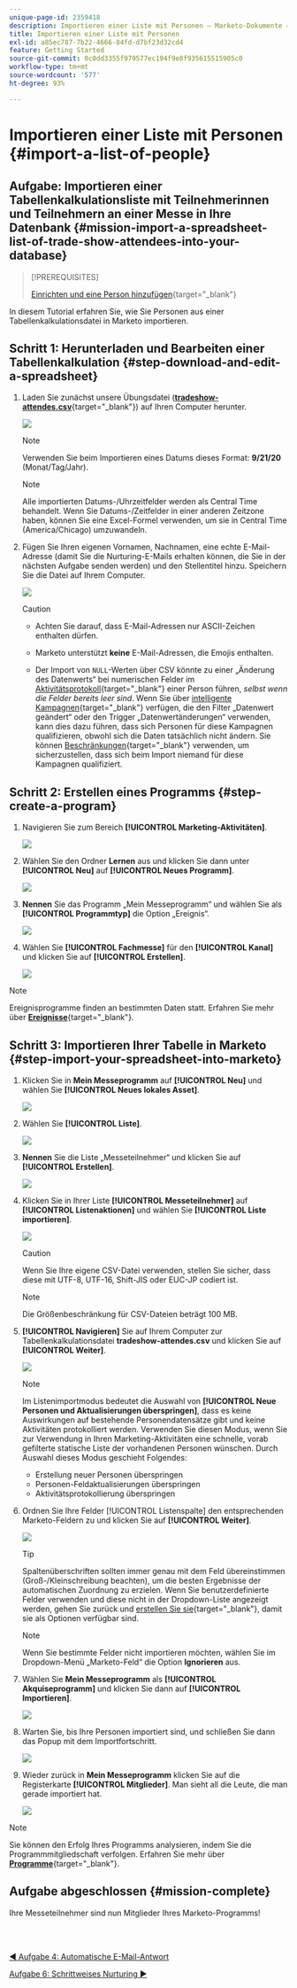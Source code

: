 ```yaml
---
unique-page-id: 2359418
description: Importieren einer Liste mit Personen – Marketo-Dokumente – Produktdokumentation
title: Importieren einer Liste mit Personen
exl-id: a85ec787-7b22-4666-84fd-d7bf23d32cd4
feature: Getting Started
source-git-commit: 0c0dd3355f979577ec194f9e8f935615515905c0
workflow-type: tm+mt
source-wordcount: '577'
ht-degree: 93%

---
```


# Importieren einer Liste mit Personen {#import-a-list-of-people}

## Aufgabe: Importieren einer Tabellenkalkulationsliste mit Teilnehmerinnen und Teilnehmern an einer Messe in Ihre Datenbank {#mission-import-a-spreadsheet-list-of-trade-show-attendees-into-your-database}

>[!PREREQUISITES]
>
>[Einrichten und eine Person hinzufügen](/help/marketo/getting-started/quick-wins/get-set-up-and-add-a-person.md){target="_blank"}

In diesem Tutorial erfahren Sie, wie Sie Personen aus einer Tabellenkalkulationsdatei in Marketo importieren.

## Schritt 1: Herunterladen und Bearbeiten einer Tabellenkalkulation {#step-download-and-edit-a-spreadsheet}

1. Laden Sie zunächst unsere Übungsdatei ([**tradeshow-attendes.csv**](/help/marketo/getting-started/assets/tradeshow-attendees.csv){target="_blank"}) auf Ihren Computer herunter.

   ![](assets/import-a-list-of-people-1.png)

   >[!NOTE]
   >
   >Verwenden Sie beim Importieren eines Datums dieses Format: **9/21/20** (Monat/Tag/Jahr).

   >[!NOTE]
   >
   >Alle importierten Datums-/Uhrzeitfelder werden als Central Time behandelt. Wenn Sie Datums-/Zeitfelder in einer anderen Zeitzone haben, können Sie eine Excel-Formel verwenden, um sie in Central Time (America/Chicago) umzuwandeln.

1. Fügen Sie Ihren eigenen Vornamen, Nachnamen, eine echte E-Mail-Adresse (damit Sie die Nurturing-E-Mails erhalten können, die Sie in der nächsten Aufgabe senden werden) und den Stellentitel hinzu. Speichern Sie die Datei auf Ihrem Computer.

   ![](assets/import-a-list-of-people-2.png)

   >[!CAUTION]
   >
   >* Achten Sie darauf, dass E-Mail-Adressen nur ASCII-Zeichen enthalten dürfen.
   >
   >* Marketo unterstützt **keine** E-Mail-Adressen, die Emojis enthalten.
   >
   >* Der Import von `NULL`-Werten über CSV könnte zu einer „Änderung des Datenwerts“ bei numerischen Felder im [Aktivitätsprotokoll](/help/marketo/product-docs/core-marketo-concepts/smart-lists-and-static-lists/managing-people-in-smart-lists/locate-the-activity-log-for-a-person.md){target="_blank"} einer Person führen, _selbst wenn die Felder bereits leer sind_. Wenn Sie über [intelligente Kampagnen](/help/marketo/product-docs/core-marketo-concepts/smart-campaigns/understanding-smart-campaigns.md){target="_blank"} verfügen, die den Filter „Datenwert geändert“ oder den Trigger „Datenwertänderungen“ verwenden, kann dies dazu führen, dass sich Personen für diese Kampagnen qualifizieren, obwohl sich die Daten tatsächlich nicht ändern. Sie können [Beschränkungen](/help/marketo/product-docs/core-marketo-concepts/smart-lists-and-static-lists/using-smart-lists/add-a-constraint-to-a-smart-list-filter.md){target="_blank"} verwenden, um sicherzustellen, dass sich beim Import niemand für diese Kampagnen qualifiziert.

## Schritt 2: Erstellen eines Programms {#step-create-a-program}

1. Navigieren Sie zum Bereich **[!UICONTROL Marketing-Aktivitäten]**.

   ![](assets/import-a-list-of-people-3.png)

1. Wählen Sie den Ordner **Lernen** aus und klicken Sie dann unter **[!UICONTROL Neu]** auf **[!UICONTROL Neues Programm]**.

   ![](assets/import-a-list-of-people-4.png)

1. **Nennen** Sie das Programm „Mein Messeprogramm“ und wählen Sie als **[!UICONTROL Programmtyp]** die Option „Ereignis“.

   ![](assets/import-a-list-of-people-5.png)

1. Wählen Sie **[!UICONTROL Fachmesse]** für den **[!UICONTROL Kanal]** und klicken Sie auf **[!UICONTROL Erstellen]**.

   ![](assets/import-a-list-of-people-6.png)

>[!NOTE]
>
>Ereignisprogramme finden an bestimmten Daten statt. Erfahren Sie mehr über [**Ereignisse**](/help/marketo/product-docs/demand-generation/events/understanding-events/understanding-event-programs.md){target="_blank"}.

## Schritt 3: Importieren Ihrer Tabelle in Marketo {#step-import-your-spreadsheet-into-marketo}

1. Klicken Sie in **Mein Messeprogramm** auf **[!UICONTROL Neu]** und wählen Sie **[!UICONTROL Neues lokales Asset]**.

   ![](assets/import-a-list-of-people-7.png)

1. Wählen Sie **[!UICONTROL Liste]**.

   ![](assets/import-a-list-of-people-8.png)

1. **Nennen** Sie die Liste „Messeteilnehmer“ und klicken Sie auf **[!UICONTROL Erstellen]**.

   ![](assets/import-a-list-of-people-9.png)

1. Klicken Sie in Ihrer Liste **[!UICONTROL Messeteilnehmer]** auf **[!UICONTROL Listenaktionen]** und wählen Sie **[!UICONTROL Liste importieren]**.

   ![](assets/import-a-list-of-people-10.png)

   >[!CAUTION]
   >
   >Wenn Sie Ihre eigene CSV-Datei verwenden, stellen Sie sicher, dass diese mit UTF-8, UTF-16, Shift-JIS oder EUC-JP codiert ist.

   >[!NOTE]
   >
   >Die Größenbeschränkung für CSV-Dateien beträgt 100 MB.

1. **[!UICONTROL Navigieren]** Sie auf Ihrem Computer zur Tabellenkalkulationsdatei **tradeshow-attendes.csv** und klicken Sie auf **[!UICONTROL Weiter]**.

   ![](assets/import-a-list-of-people-11.png)

   >[!NOTE]
   >
   >Im Listenimportmodus bedeutet die Auswahl von **[!UICONTROL Neue Personen und Aktualisierungen überspringen]**, dass es keine Auswirkungen auf bestehende Personendatensätze gibt und keine Aktivitäten protokolliert werden. Verwenden Sie diesen Modus, wenn Sie zur Verwendung in Ihren Marketing-Aktivitäten eine schnelle, vorab gefilterte statische Liste der vorhandenen Personen wünschen. Durch Auswahl dieses Modus geschieht Folgendes:
   >
   > * Erstellung neuer Personen überspringen
   > * Personen-Feldaktualisierungen überspringen
   > * Aktivitätsprotokollierung überspringen

1. Ordnen Sie Ihre Felder [!UICONTROL Listenspalte] den entsprechenden Marketo-Feldern zu und klicken Sie auf **[!UICONTROL Weiter]**.

   ![](assets/import-a-list-of-people-12.png)

   >[!TIP]
   >
   >Spaltenüberschriften sollten immer genau mit dem Feld übereinstimmen (Groß-/Kleinschreibung beachten), um die besten Ergebnisse der automatischen Zuordnung zu erzielen. Wenn Sie benutzerdefinierte Felder verwenden und diese nicht in der Dropdown-Liste angezeigt werden, gehen Sie zurück und [erstellen Sie sie](/help/marketo/product-docs/administration/field-management/create-a-custom-field-in-marketo.md){target="_blank"}, damit sie als Optionen verfügbar sind.

   >[!NOTE]
   >
   >Wenn Sie bestimmte Felder nicht importieren möchten, wählen Sie im Dropdown-Menü „Marketo-Feld“ die Option **Ignorieren** aus.

1. Wählen Sie **Mein Messeprogramm** als **[!UICONTROL Akquiseprogramm]** und klicken Sie dann auf **[!UICONTROL Importieren]**.

   ![](assets/import-a-list-of-people-13.png)

1. Warten Sie, bis Ihre Personen importiert sind, und schließen Sie dann das Popup mit dem Importfortschritt.

   ![](assets/import-a-list-of-people-14.png)

1. Wieder zurück in **Mein Messeprogramm** klicken Sie auf die Registerkarte **[!UICONTROL Mitglieder]**. Man sieht all die Leute, die man gerade importiert hat.

   ![](assets/import-a-list-of-people-15.png)

>[!NOTE]
>
>Sie können den Erfolg Ihres Programms analysieren, indem Sie die Programmmitgliedschaft verfolgen. Erfahren Sie mehr über [**Programme**](/help/marketo/product-docs/core-marketo-concepts/programs/creating-programs/understanding-programs.md){target="_blank"}. 

## Aufgabe abgeschlossen {#mission-complete}

Ihre Messeteilnehmer sind nun Mitglieder Ihres Marketo-Programms!

<br> 

[◄ Aufgabe 4: Automatische E-Mail-Antwort](/help/marketo/getting-started/quick-wins/email-auto-response.md)

[Aufgabe 6: Schrittweises Nurturing ►](/help/marketo/getting-started/quick-wins/drip-drip-nurture.md)
